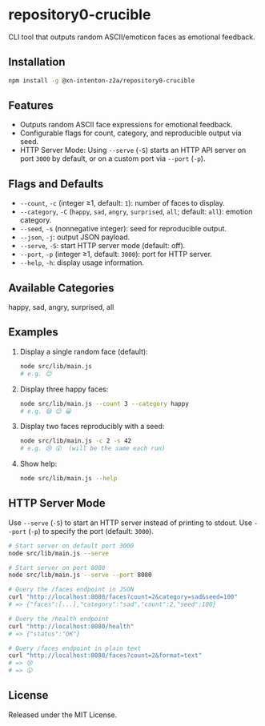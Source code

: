 # repository0-crucible

CLI tool that outputs random ASCII/emoticon faces as emotional feedback.

## Installation

```bash
npm install -g @xn-intenton-z2a/repository0-crucible
```

## Features

- Outputs random ASCII face expressions for emotional feedback.
- Configurable flags for count, category, and reproducible output via seed.
- HTTP Server Mode: Using `--serve` (`-S`) starts an HTTP API server on port `3000` by default, or on a custom port via `--port` (`-p`).

## Flags and Defaults

- `--count`, `-c` (integer ≥1, default: `1`): number of faces to display.
- `--category`, `-C` (`happy`, `sad`, `angry`, `surprised`, `all`; default: `all`): emotion category.
- `--seed`, `-s` (nonnegative integer): seed for reproducible output.
- `--json`, `-j`: output JSON payload.
- `--serve`, `-S`: start HTTP server mode (default: off).
- `--port`, `-p` (integer ≥1, default: `3000`): port for HTTP server.
- `--help`, `-h`: display usage information.

## Available Categories

happy, sad, angry, surprised, all

## Examples

1. Display a single random face (default):

   ```bash
   node src/lib/main.js
   # e.g. 😊
   ```

2. Display three happy faces:

   ```bash
   node src/lib/main.js --count 3 --category happy
   # e.g. 😄 😊 😀
   ```

3. Display two faces reproducibly with a seed:

   ```bash
   node src/lib/main.js -c 2 -s 42
   # e.g. 😢 😮  (will be the same each run)
   ```

4. Show help:

   ```bash
   node src/lib/main.js --help
   ```

## HTTP Server Mode

Use `--serve` (`-S`) to start an HTTP server instead of printing to stdout. Use `--port` (`-p`) to specify the port (default: `3000`).

```bash
# Start server on default port 3000
node src/lib/main.js --serve

# Start server on port 8080
node src/lib/main.js --serve --port 8080

# Query the /faces endpoint in JSON
curl "http://localhost:8080/faces?count=2&category=sad&seed=100"
# => {"faces":[...],"category":"sad","count":2,"seed":100}

# Query the /health endpoint
curl "http://localhost:8080/health"
# => {"status":"OK"}

# Query /faces endpoint in plain text
curl "http://localhost:8080/faces?count=2&format=text"
# => 😢
# => 😮
```

## License

Released under the MIT License.
